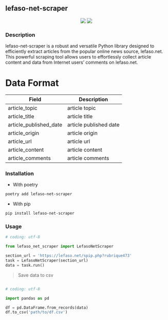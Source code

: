 ## lefaso-net-scraper



<div align="center">
  <p>
    <img src="https://github.com/abdoulfataoh/lefaso-net-scraper/actions/workflows/test-action.yaml/badge.svg">
    <img src="https://github.com/abdoulfataoh/lefaso-net-scraper/actions/workflows/publish-action.yaml/badge.svg">
  </p>
</div>

### Description
lefaso-net-scraper is a robust and versatile Python library designed to efficiently extract articles from the popular online news source, lefaso.net. This powerful scraping tool allows users to effortlessly collect article content and data from Internet users’ comments on lefaso.net.

# Data Format

<div align="center">

| Field                  | Description            |
|------------------------|------------------------|
| article_topic          | article topic          |
| article_title          | article title          |
| article_published_date | article published date |
| article_origin         | article origin         |
| article_url            | article url            |
| article_content        | article content        |
| article_comments       | article comments       |

</div>

### Installation

- With poetry

```bash
poetry add lefaso-net-scraper
```

- With pip

```bash
pip install lefaso-net-scraper
```

### Usage

  
```python
# coding: utf-8

from lefaso_net_scraper import LefasoNetScraper

section_url = 'https://lefaso.net/spip.php?rubrique473'
task = LefasoNetScraper(section_url)
data = task.run()
```

> Save data to csv

```python

# coding: utf-8

import pandas as pd

df = pd.DataFrame.from_records(data)
df.to_csv('path/to/df.csv')

```
